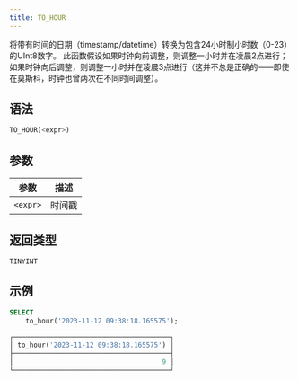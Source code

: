 ```yaml
---
title: TO_HOUR
---
```


将带有时间的日期（timestamp/datetime）转换为包含24小时制小时数（0-23）的UInt8数字。
此函数假设如果时钟向前调整，则调整一小时并在凌晨2点进行；如果时钟向后调整，则调整一小时并在凌晨3点进行（这并不总是正确的——即使在莫斯科，时钟也曾两次在不同时间调整）。

## 语法

```sql
TO_HOUR(<expr>)
```

## 参数

| 参数      | 描述       |
|-----------|------------|
| `<expr>`  | 时间戳     |

## 返回类型

`TINYINT`

## 示例

```sql
SELECT
    to_hour('2023-11-12 09:38:18.165575');

┌───────────────────────────────────────┐
│ to_hour('2023-11-12 09:38:18.165575') │
├───────────────────────────────────────┤
│                                     9 │
└───────────────────────────────────────┘
```